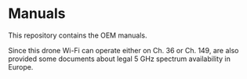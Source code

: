 # Manuals

This repository contains the OEM manuals.

Since this drone Wi-Fi can operate either on Ch. 36 or Ch. 149, are also provided some documents about legal 5 GHz spectrum availability in Europe.
